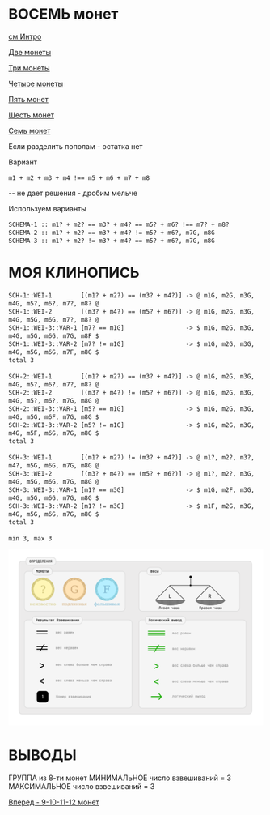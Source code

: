 ВОСЕМЬ монет
============

[см Интро](00-intro.md "00-intro.md")

[Две монеты](02-coins.md "02-coins.md")

[Три монеты](03-coins.md "03-coins.md")

[Четыре монеты](04-coins.md "04-coins.md")

[Пять монет](05-coins.md "05-coins.md")

[Шесть монет](06-coins.md "06-coins.md")

[Семь монет](07-coins.md "07-coins.md")


Если разделить пополам - остатка нет

Вариант
```
m1 + m2 + m3 + m4 !== m5 + m6 + m7 + m8
```
-- не дает решения - дробим мельче

Используем варианты
```
SCHEMA-1 :: m1? + m2? == m3? + m4? == m5? + m6? !== m7? + m8?
SCHEMA-2 :: m1? + m2? == m3? + m4? != m5? + m6?, m7G, m8G
SCHEMA-3 :: m1? + m2? != m3? + m4? == m5? + m6?, m7G, m8G
```

МОЯ КЛИНОПИСЬ
=============
```
SCH-1::WEI-1        [(m1? + m2?) == (m3? + m4?)] -> @ m1G, m2G, m3G, m4G, m5?, m6?, m7?, m8? @
SCH-1::WEI-2        [(m3? + m4?) == (m5? + m6?)] -> @ m1G, m2G, m3G, m4G, m5G, m6G, m7?, m8? @
SCH-1::WEI-3::VAR-1 [m7? == m1G]                 -> $ m1G, m2G, m3G, m4G, m5G, m6G, m7G, m8F $
SCH-1::WEI-3::VAR-2 [m7? != m1G]                 -> $ m1G, m2G, m3G, m4G, m5G, m6G, m7F, m8G $
total 3

SCH-2::WEI-1        [(m1? + m2?) == (m3? + m4?)] -> @ m1G, m2G, m3G, m4G, m5?, m6?, m7?, m8? @
SCH-2::WEI-2        [(m3? + m4?) != (m5? + m6?)] -> @ m1G, m2G, m3G, m4G, m5?, m6?, m7G, m8G @
SCH-2::WEI-3::VAR-1 [m5? == m1G]                 -> $ m1G, m2G, m3G, m4G, m5G, m6F, m7G, m8G $
SCH-2::WEI-3::VAR-2 [m5? != m1G]                 -> $ m1G, m2G, m3G, m4G, m5F, m6G, m7G, m8G $
total 3

SCH-3::WEI-1        [(m1? + m2?) != (m3? + m4?)] -> @ m1?, m2?, m3?, m4?, m5G, m6G, m7G, m8G @
SCH-3::WEI-2        [(m3? + m4?) == (m5? + m6?)] -> @ m1?, m2?, m3G, m4G, m5G, m6G, m7G, m8G @
SCH-3::WEI-3::VAR-1 [m1? == m3G]                 -> $ m1G, m2F, m3G, m4G, m5G, m6G, m7G, m8G $
SCH-3::WEI-3::VAR-2 [m1? != m3G]                 -> $ m1F, m2G, m3G, m4G, m5G, m6G, m7G, m8G $
total 3

min 3, max 3
```

![Определения](images/000-definitions.png)

ВЫВОДЫ
======
ГРУППА из 8-ти монет
МИНИМАЛЬНОЕ число взвешиваний = 3
МАКСИМАЛЬНОЕ число взвешиваний = 3

[Вперед - 9-10-11-12 монет](09-10-11-12-coins.md "09-10-11-12-coins.md")
